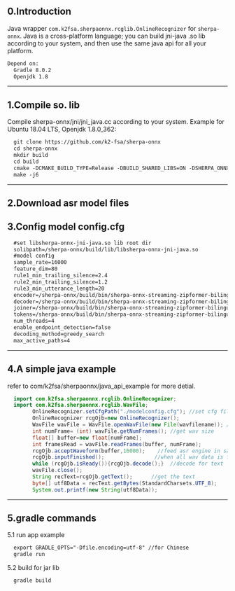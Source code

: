 
0.Introduction
---
Java wrapper `com.k2fsa.sherpaonnx.rcglib.OnlineRecognizer` for `sherpa-onnx`. Java is a cross-platform language; you can build jni-java .so lib according to your system, and then use the same java api for all your platform.
``` xml
Depend on:
  Gradle 8.0.2 
  Openjdk 1.8
```
---
1.Compile so. lib
---
Compile sherpa-onnx/jni/jni_java.cc according to your system.
Example for Ubuntu 18.04 LTS, Openjdk 1.8.0_362:
``` xml
  git clone https://github.com/k2-fsa/sherpa-onnx
  cd sherpa-onnx
  mkdir build
  cd build
  cmake -DCMAKE_BUILD_TYPE=Release -DBUILD_SHARED_LIBS=ON -DSHERPA_ONNX_ENABLE_JNI=ON ..
  make -j6
```
---
2.Download asr model files
---
3.Config model config.cfg
---
``` xml
  #set libsherpa-onnx-jni-java.so lib root dir
  solibpath=/sherpa-onnx/build/lib/libsherpa-onnx-jni-java.so  
  #model config  
  sample_rate=16000                  
  feature_dim=80
  rule1_min_trailing_silence=2.4
  rule2_min_trailing_silence=1.2
  rule3_min_utterance_length=20
  encoder=/sherpa-onnx/build/bin/sherpa-onnx-streaming-zipformer-bilingual-zh-en-2023-02-20/encoder-epoch-99-avg-1.onnx
  decoder=/sherpa-onnx/build/bin/sherpa-onnx-streaming-zipformer-bilingual-zh-en-2023-02-20/decoder-epoch-99-avg-1.onnx
  joiner=/sherpa-onnx/build/bin/sherpa-onnx-streaming-zipformer-bilingual-zh-en-2023-02-20/joiner-epoch-99-avg-1.onnx
  tokens=/sherpa-onnx/build/bin/sherpa-onnx-streaming-zipformer-bilingual-zh-en-2023-02-20/tokens.txt
  num_threads=4
  enable_endpoint_detection=false
  decoding_method=greedy_search
  max_active_paths=4
```
---
4.A simple java example
---
refer to com/k2fsa/sherpaonnx/java_api_example for more detial.
``` java
  import com.k2fsa.sherpaonnx.rcglib.OnlineRecognizer;
  import com.k2fsa.sherpaonnx.rcglib.WavFile;
        OnlineRecognizer.setCfgPath("./modelconfig.cfg"); //set cfg file path
        OnlineRecognizer rcgOjb=new OnlineRecognizer();
		WavFile wavFile = WavFile.openWavFile(new File(wavfilename)); //read wav 
		int numFrame= (int) wavFile.getNumFrames(); //get wav size
		float[] buffer=new float[numFrame];
		int framesRead = wavFile.readFrames(buffer, numFrame);
		rcgOjb.acceptWaveform(buffer,16000);    //feed asr engine in sample rate 16000
		rcgOjb.inputFinished();                //when all wav data is feed to engine
		while (rcgOjb.isReady()){rcgOjb.decode();}  //decode for text
		wavFile.close();
		String recText=rcgOjb.getText();      //get the text
        byte[] utf8Data = recText.getBytes(StandardCharsets.UTF_8);
        System.out.printf(new String(utf8Data));
```
---
5.gradle commands
---
5.1 run app example
``` xml
  export GRADLE_OPTS="-Dfile.encoding=utf-8" //for Chinese 
  gradle run
  ```
5.2 build for jar lib
``` xml
  gradle build 
  ```
 
 
 


 

